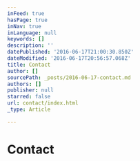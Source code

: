 ```yaml
---
inFeed: true
hasPage: true
inNav: true
inLanguage: null
keywords: []
description: ''
datePublished: '2016-06-17T21:00:30.850Z'
dateModified: '2016-06-17T20:56:57.068Z'
title: Contact
author: []
sourcePath: _posts/2016-06-17-contact.md
authors: []
publisher: null
starred: false
url: contact/index.html
_type: Article

---
```

# Contact
